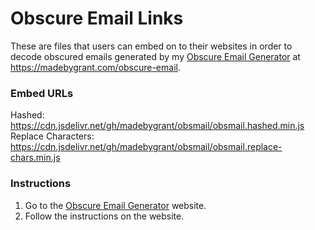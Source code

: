 # Obscure Email Links
These are files that users can embed on to their websites in order to decode obscured emails generated by my [Obscure Email Generator](https://madebygrant.com/obscure-email/ "Obscure Email Generator") at <https://madebygrant.com/obscure-email>.

### Embed URLs
Hashed: https://cdn.jsdelivr.net/gh/madebygrant/obsmail/obsmail.hashed.min.js \
Replace Characters: https://cdn.jsdelivr.net/gh/madebygrant/obsmail/obsmail.replace-chars.min.js

### Instructions
1. Go to the [Obscure Email Generator](https://madebygrant.com/obscure-email/ "Obscure Email Generator") website.
2. Follow the instructions on the website.
